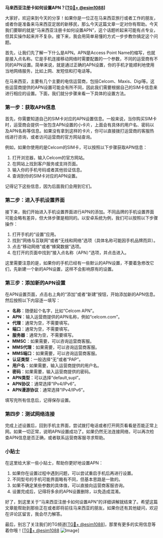 **马来西亚注册卡如何设置APN？[[TG💪+ @esim1088](https://t.me/s/esim1088)]**

大家好，欢迎来到今天的分享！如果你是一位正在马来西亚旅行或者工作的朋友，或者你是准备来马来西亚定居的新移民，那么今天这篇文章一定对你有帮助。今天我们要聊的就是“马来西亚注册卡如何设置APN”，这个话题听起来可能有点专业，但其实操作起来并不复杂。接下来，我会用简单易懂的方式一步步教你搞定这个问题。

首先，让我们先了解一下什么是APN。APN是Access Point Name的缩写，也就是接入点名称。它是手机连接移动网络时需要配置的一个参数，不同的运营商有不同的APN设置。简单来说，就是通过正确的APN设置，你的手机才能顺利地使用当地网络服务，比如上网、发短信和打电话等。

在马来西亚，主要有几个主要的电信运营商，包括Celcom、Maxis、Digi等。这些运营商提供的APN设置可能会有所不同，因此我们需要根据自己的SIM卡信息来进行相应的设置。下面，我们就分步骤来看一下具体的设置方法。

### 第一步：获取APN信息

首先，你需要知道自己的SIM卡对应的APN设置信息。一般来说，当你购买SIM卡时，运营商会提供一张包含APN设置的小卡片，上面会有具体的用户名、密码以及APN名称等信息。如果没有拿到这样的卡片，你可以直接拨打运营商的客服热线进行咨询，或者访问运营商的官方网站查询。

例如，如果你使用的是Celcom的SIM卡，可以按照以下步骤获取APN信息：

1. 打开浏览器，输入Celcom的官方网站。
2. 在网站上找到客户服务或支持页面。
3. 输入你的手机号码或者其他验证信息。
4. 查询到你的SIM卡对应的APN设置。

记得记下这些信息，因为后面我们会用到它们。

### 第二步：进入手机设置界面

接下来，我们开始进入手机设置界面进行APN的添加。不同品牌的手机设置界面可能会略有差异，但大体步骤是相同的。以安卓系统为例，我们可以按照以下步骤操作：

1. 打开手机的“设置”应用。
2. 找到“网络与互联网”或者“无线和网络”选项（具体名称可能因手机品牌而异）。
3. 点击“移动网络”或者“蜂窝数据”选项。
4. 在打开的页面中找到“接入点名称（APN）”选项，并点击进入。

这里需要注意的是，如果你的手机已经有一些默认的APN设置，不要着急修改它们，先新建一个新的APN设置，这样不会影响原有的设置。

### 第三步：添加新的APN设置

在APN设置页面，点击右上角的“添加”或者“新建”按钮，开始添加新的APN信息。然后按照以下内容逐一填写：

- **名称**：随便起个名字，比如“Celcom APN”。
- **APN**：输入运营商提供的APN名称，例如“celcom.com”。
- **代理**：通常为空，不需要填写。
- **端口**：通常为空，不需要填写。
- **服务器**：通常为空，不需要填写。
- **MMSC**：如果需要，可以咨询运营商客服。
- **MMS代理**：如果需要，可以咨询运营商客服。
- **MMS端口**：如果需要，可以咨询运营商客服。
- **认证类型**：一般选择“无”或者“PAP”。
- **用户名**：如果需要，输入运营商提供的用户名。
- **密码**：如果需要，输入运营商提供的密码。
- **APN类型**：可以选择“default,supl”。
- **APN协议**：通常选择“IPv4/IPv6”。
- **APN漫游协议**：通常选择“IPv4/IPv6”。

填写完所有信息后，记得保存设置。

### 第四步：测试网络连接

完成上述设置后，回到手机主界面，尝试拨打电话或者打开网页看看是否能正常上网。如果一切正常，说明APN设置成功了。如果仍然无法连接网络，可以再次检查APN信息是否正确，或者联系运营商客服寻求帮助。

### 小贴士

在这里给大家一些小贴士，帮助你更好地设置APN：

1. 如果你在设置过程中遇到问题，可以尝试重启手机后再进行设置。
2. 不同型号的手机可能界面略有不同，但基本思路是一致的。
3. 如果不确定某些参数的具体值，可以直接向运营商客服咨询。
4. 设置完成后，记得将多余的APN设置删除，以免造成混淆。

好了，到这里关于“马来西亚注册卡如何设置APN”的详细讲解就结束了。希望这篇文章能帮助到那些正在或者即将前往马来西亚的朋友。如果你还有其他疑问，欢迎在评论区留言，我会尽力解答。

最后，别忘了关注我们的TG频道[[TG💪+ @esim1088](https://t.me/s/esim1088)]，那里有更多的实用信息等着你哦！[[TG💪+ @esim1088](https://t.me/s/esim1088) ![Image](https://i.postimg.cc/4NQfJmqS/Snipaste-2025-05-13-00-14-12.png)]
